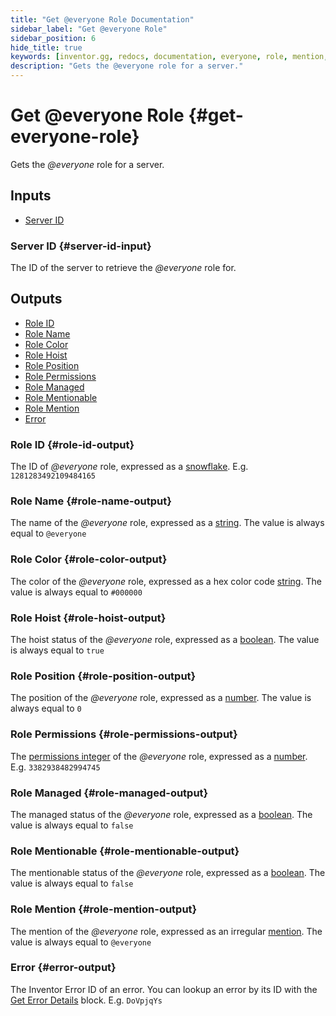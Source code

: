 ```yaml
---
title: "Get @everyone Role Documentation"
sidebar_label: "Get @everyone Role"
sidebar_position: 6
hide_title: true
keywords: [inventor.gg, redocs, documentation, everyone, role, mention, everyone]
description: "Gets the @everyone role for a server."
---
```

# Get @everyone Role {#get-everyone-role}
Gets the <dfn class="role">@everyone</dfn> role for a server.

## Inputs

- [Server ID](#server-id-input)

### Server ID {#server-id-input}
The ID of the server to retrieve the <dfn class="role">@everyone</dfn> role for.

## Outputs

- [Role ID](#role-id-output)
- [Role Name](#role-name-output)
- [Role Color](#role-color-output)
- [Role Hoist](#role-hoist-output)
- [Role Position](#role-position-output)
- [Role Permissions](#role-permissions-output)
- [Role Managed](#role-managed-output)
- [Role Mentionable](#role-mentionable-output)
- [Role Mention](#role-mention-output)
- [Error](#error-output)

### Role ID {#role-id-output}
The ID of <dfn class="role">@everyone</dfn> role, expressed as a [snowflake](/inventor-reference/types/string/snowflake). E.g. `1281283492109484165`
### Role Name {#role-name-output}
The name of the <dfn class="role">@everyone</dfn> role, expressed as a [string](/inventor-reference/types/string). The value is always equal to `@everyone`
### Role Color {#role-color-output}
The color of the <dfn class="role">@everyone</dfn> role, expressed as a hex color code [string](/inventor-reference/types/string). The value is always equal to `#000000`
### Role Hoist {#role-hoist-output}
The hoist status of the <dfn class="role">@everyone</dfn> role, expressed as a [boolean](/inventor-reference/types/string/boolean). The value is always equal to `true`
### Role Position {#role-position-output}
The position of the <dfn class="role">@everyone</dfn> role, expressed as a [number](/inventor-reference/types/number). The value is always equal to `0`
### Role Permissions {#role-permissions-output}
The [permissions integer](https://discord.com/developers/docs/topics/permissions) of the <dfn class="role">@everyone</dfn> role, expressed as a [number](/inventor-reference/types/number). E.g. `3382938482994745`
### Role Managed {#role-managed-output}
The managed status of the <dfn class="role">@everyone</dfn> role, expressed as a [boolean](/inventor-reference/types/string/boolean). The value is always equal to `false`
### Role Mentionable {#role-mentionable-output}
The mentionable status of the <dfn class="role">@everyone</dfn> role, expressed as a [boolean](/inventor-reference/types/string/boolean). The value is always equal to `false`
### Role Mention {#role-mention-output}
The mention of the <dfn class="role">@everyone</dfn> role, expressed as an irregular [mention](/inventor-reference/types/string/mention). The value is always equal to `@everyone`
### Error {#error-output}
The Inventor Error ID of an error. You can lookup an error by its ID with the [Get Error Details](/inventor-reference/blocks/utilities/get-error-details) block. E.g. `DoVpjqYs`